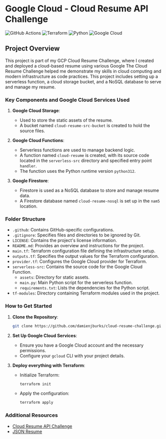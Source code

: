 # Google Cloud - Cloud Resume API Challenge

![GitHub Actions](https://github.com/damienjburks/cloud-resume-challenge/actions/workflows/default.yml/badge.svg?style=flat)
![Terraform](https://img.shields.io/badge/Terraform-623CE4?style=for-the-badge&logo=terraform&logoColor=white)
![Python](https://img.shields.io/badge/Python-3776AB?style=for-the-badge&logo=python&logoColor=white)
![Google Cloud](https://img.shields.io/badge/Google%20Cloud-4285F4?style=for-the-badge&logo=google-cloud&logoColor=white)

## Project Overview

This project is part of my GCP Cloud Resume Challenge, where I created and deployed a cloud-based resume using various Google
The Cloud Resume Challenge helped me demonstrate my skills in cloud computing and modern infrastructure as code practices. This project includes setting up a serverless function, a cloud storage bucket, and a NoSQL database to serve and manage my resume.

### Key Components and Google Cloud Services Used

1. **Google Cloud Storage**:
   - Used to store the static assets of the resume.
   - A bucket named `cloud-resume-src-bucket` is created to hold the source files.

2. **Google Cloud Functions**:
   - Serverless functions are used to manage backend logic.
   - A function named `cloud-resume` is created, with its source code located in the `serverless-src` directory and specified entry point `handler`.
   - The function uses the Python runtime version `python312`.

3. **Google Firestore**:
   - Firestore is used as a NoSQL database to store and manage resume data.
   - A Firestore database named `cloud-resume-nosql` is set up in the `nam5` location.

### Folder Structure

- `.github`: Contains GitHub-specific configurations.
- `.gitignore`: Specifies files and directories to be ignored by Git.
- `LICENSE`: Contains the project's license information.
- `README.md`: Provides an overview and instructions for the project.
- `main.tf`: Terraform configuration file defining the infrastructure setup.
- `outputs.tf`: Specifies the output values for the Terraform configuration.
- `provider.tf`: Configures the Google Cloud provider for Terraform.
- `serverless-src`: Contains the source code for the Google Cloud Function.
  - `assets`: Directory for static assets.
  - `main.py`: Main Python script for the serverless function.
  - `requirements.txt`: Lists the dependencies for the Python script.
- `tf-modules`: Directory containing Terraform modules used in the project.

### How to Get Started

1. **Clone the Repository**:

   ```bash
   git clone https://github.com/damienjburks/cloud-resume-challenge.git
   ```

2. **Set Up Google Cloud Services**:
   - Ensure you have a Google Cloud account and the necessary permissions.
   - Configure your `gcloud` CLI with your project details.

3. **Deploy everything with Terraform**:
   - Initialize Terraform:

     ```bash
     terraform init
     ```

   - Apply the configuration:

     ```bash
     terraform apply
     ```

### Additional Resources

- [Cloud Resume API Challenge](https://cloudresumeapi.dev/)
- [JSON Resume](https://jsonresume.org/getting-started)
